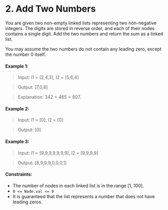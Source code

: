 # 2. Add Two Numbers
You are given two non-empty linked lists representing two non-negative integers. The digits are stored in reverse order, and each of their nodes contains a single digit. Add the two numbers and return the sum as a linked list.

You may assume the two numbers do not contain any leading zero, except the number 0 itself.

 

#### Example 1:
> Input: l1 = [2,4,3], l2 = [5,6,4]

> Output: [7,0,8]

> Explanation: 342 + 465 = 807.

#### Example 2:
> Input: l1 = [0], l2 = [0]

> Output: [0]

#### Example 3:
> Input: l1 = [9,9,9,9,9,9,9], l2 = [9,9,9,9]

> Output: [8,9,9,9,0,0,0,1]
 
#### Constraints:
- The number of nodes in each linked list is in the range [1, 100].
- `0 <= Node.val <= 9`
- It is guaranteed that the list represents a number that does not have leading zeros.
